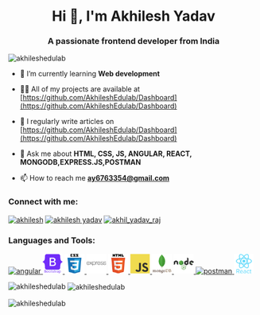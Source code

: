 <h1 align="center">Hi 👋, I'm Akhilesh Yadav</h1>
<h3 align="center">A passionate frontend developer from India</h3>

<p align="left"> <img src="https://komarev.com/ghpvc/?username=akhileshedulab&label=Profile%20views&color=0e75b6&style=flat" alt="akhileshedulab" /> </p>

- 🌱 I’m currently learning **Web development**

- 👨‍💻 All of my projects are available at [https://github.com/AkhileshEdulab/Dashboard](https://github.com/AkhileshEdulab/Dashboard)

- 📝 I regularly write articles on [https://github.com/AkhileshEdulab/Dashboard](https://github.com/AkhileshEdulab/Dashboard)

- 💬 Ask me about **HTML, CSS, JS, ANGULAR, REACT, MONGODB,EXPRESS.JS,POSTMAN**

- 📫 How to reach me **ay6763354@gmail.com**

<h3 align="left">Connect with me:</h3>
<p align="left">
<a href="https://linkedin.com/in/akhilesh" target="blank"><img align="center" src="https://raw.githubusercontent.com/rahuldkjain/github-profile-readme-generator/master/src/images/icons/Social/linked-in-alt.svg" alt="akhilesh" height="30" width="40" /></a>
<a href="https://fb.com/akhilesh yadav" target="blank"><img align="center" src="https://raw.githubusercontent.com/rahuldkjain/github-profile-readme-generator/master/src/images/icons/Social/facebook.svg" alt="akhilesh yadav" height="30" width="40" /></a>
<a href="https://instagram.com/akhil_yadav_raj" target="blank"><img align="center" src="https://raw.githubusercontent.com/rahuldkjain/github-profile-readme-generator/master/src/images/icons/Social/instagram.svg" alt="akhil_yadav_raj" height="30" width="40" /></a>
</p>

<h3 align="left">Languages and Tools:</h3>
<p align="left"> <a href="https://angular.io" target="_blank" rel="noreferrer"> <img src="https://angular.io/assets/images/logos/angular/angular.svg" alt="angular" width="40" height="40"/> </a> <a href="https://getbootstrap.com" target="_blank" rel="noreferrer"> <img src="https://raw.githubusercontent.com/devicons/devicon/master/icons/bootstrap/bootstrap-plain-wordmark.svg" alt="bootstrap" width="40" height="40"/> </a> <a href="https://www.w3schools.com/css/" target="_blank" rel="noreferrer"> <img src="https://raw.githubusercontent.com/devicons/devicon/master/icons/css3/css3-original-wordmark.svg" alt="css3" width="40" height="40"/> </a> <a href="https://expressjs.com" target="_blank" rel="noreferrer"> <img src="https://raw.githubusercontent.com/devicons/devicon/master/icons/express/express-original-wordmark.svg" alt="express" width="40" height="40"/> </a> <a href="https://www.w3.org/html/" target="_blank" rel="noreferrer"> <img src="https://raw.githubusercontent.com/devicons/devicon/master/icons/html5/html5-original-wordmark.svg" alt="html5" width="40" height="40"/> </a> <a href="https://developer.mozilla.org/en-US/docs/Web/JavaScript" target="_blank" rel="noreferrer"> <img src="https://raw.githubusercontent.com/devicons/devicon/master/icons/javascript/javascript-original.svg" alt="javascript" width="40" height="40"/> </a> <a href="https://www.mongodb.com/" target="_blank" rel="noreferrer"> <img src="https://raw.githubusercontent.com/devicons/devicon/master/icons/mongodb/mongodb-original-wordmark.svg" alt="mongodb" width="40" height="40"/> </a> <a href="https://nodejs.org" target="_blank" rel="noreferrer"> <img src="https://raw.githubusercontent.com/devicons/devicon/master/icons/nodejs/nodejs-original-wordmark.svg" alt="nodejs" width="40" height="40"/> </a> <a href="https://postman.com" target="_blank" rel="noreferrer"> <img src="https://www.vectorlogo.zone/logos/getpostman/getpostman-icon.svg" alt="postman" width="40" height="40"/> </a> <a href="https://reactjs.org/" target="_blank" rel="noreferrer"> <img src="https://raw.githubusercontent.com/devicons/devicon/master/icons/react/react-original-wordmark.svg" alt="react" width="40" height="40"/> </a> </p>

<p><img align="left" src="https://github-readme-stats.vercel.app/api/top-langs?username=akhileshedulab&show_icons=true&locale=en&layout=compact" alt="akhileshedulab" /></p>

<p>&nbsp;<img align="center" src="https://github-readme-stats.vercel.app/api?username=akhileshedulab&show_icons=true&locale=en" alt="akhileshedulab" /></p>

<p><img align="center" src="https://github-readme-streak-stats.herokuapp.com/?user=akhileshedulab&" alt="akhileshedulab" /></p>
